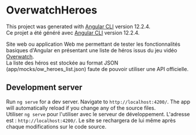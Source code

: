 # OverwatchHeroes

This project was generated with [Angular CLI](https://github.com/angular/angular-cli) version 12.2.4.\
Ce projet a été généré avec [Angular CLI](https://github.com/angular/angular-cli) version 12.2.4.

Site web ou application Web me permettant de tester les fonctionnalités basiques d'Angular en présentant une liste de héros issus du jeu vidéo [Overwatch](https://playoverwatch.com/fr-fr/).\
La liste des héros est stockée au format JSON (app/mocks/ow_heroes_list.json) faute de pouvoir utiliser une API officielle.

## Development server

Run `ng serve` for a dev server. Navigate to `http://localhost:4200/`. The app will automatically reload if you change any of the source files.\
Utiliser `ng serve` pour l'utiliser avec le serveur de développement. L'adresse est : `http://localhost:4200/`. Le site se rechargera de lui même après chaque modifications sur le code source.